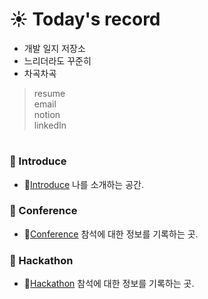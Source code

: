 # :sunny: Today's record
 - 개발 일지 저장소
 - 느리더라도 꾸준히
 - 차곡차곡
   
> resume  
> email  
> notion  
> linkedIn  
      
#
  ### :pushpin: Introduce
 - :link:[Introduce](https://github.com/hjiee/TIL/blob/master/Introduce.md) 나를 소개하는 공간.
 
### :pushpin: Conference
 - :link:[Conference](https://github.com/hjiee/TIL/blob/master/Conference.md) 참석에 대한 정보를 기록하는 곳.
 
 ### :pushpin: Hackathon
 - :link:[Hackathon](https://github.com/hjiee/TIL/blob/master/Hackathon.md) 참석에 대한 정보를 기록하는 곳.
 
 
